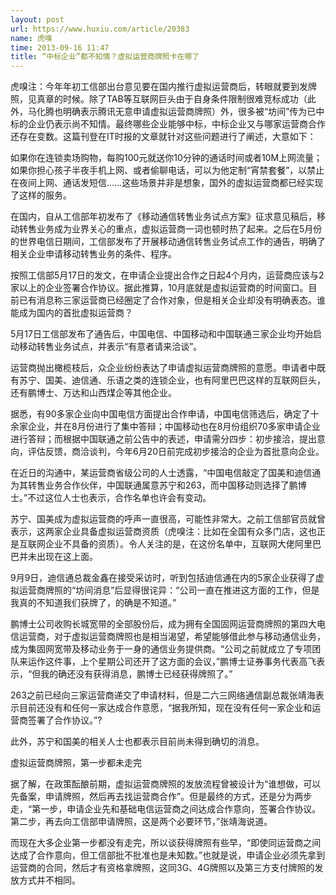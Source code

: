 ```yaml
---
layout: post
url: https://www.huxiu.com/article/20383
name: 虎嗅
time: 2013-09-16 11:47
title: “中标企业”都不知情？虚拟运营商牌照卡在哪了
---
```

虎嗅注：今年年初工信部出台意见要在国内推行虚拟运营商后，转眼就要到发牌照，见真章的时候。除了TAB等互联网巨头由于自身条件限制很难竞标成功（此外，马化腾也明确表示腾讯无意申请虚拟运营商牌照）外，很多被“坊间”传为已中标的企业仍表示尚不知情。最终哪些企业能够中标，中标企业又与哪家运营商合作还存在变数。这篇刊登在IT时报的文章就针对这些问题进行了阐述，大意如下：

如果你在连锁卖场购物，每购100元就送你10分钟的通话时间或者10M上网流量；如果你担心孩子半夜手机上网、或者偷聊电话，可以为他定制“宵禁套餐”，以禁止在夜间上网、通话发短信……这些场景并非是想象，国外的虚拟运营商都已经实现了这样的服务。

在国内，自从工信部年初发布了《移动通信转售业务试点方案》征求意见稿后，移动转售业务成为业界关心的重点，虚拟运营商一词也顿时热了起来。之后在5月份的世界电信日期间，工信部发布了开展移动通信转售业务试点工作的通告，明确了相关企业申请移动转售业务的条件、程序。

按照工信部5月17日的发文，在申请企业提出合作之日起4个月内，运营商应该与2家以上的企业签署合作协议。据此推算，10月底就是虚拟运营商的时间窗口。目前已有消息称三家运营商已经圈定了合作对象，但是相关企业却没有明确表态。谁能成为国内的首批虚拟运营商？

5月17日工信部发布了通告后，中国电信、中国移动和中国联通三家企业均开始启动移动转售业务试点，并表示“有意者请来洽谈”。

运营商抛出橄榄枝后，众企业纷纷表达了申请虚拟运营商牌照的意愿。申请者中既有苏宁、国美、迪信通、乐语之类的连锁企业，也有阿里巴巴这样的互联网巨头，还有鹏博士、万达和山西煤企等其他企业。

据悉，有90多家企业向中国电信方面提出合作申请，中国电信筛选后，确定了十余家企业，并在8月份进行了集中答辩；中国移动也在8月份组织70多家申请企业进行答辩；而根据中国联通之前公告中的表述，申请需分四步：初步接洽，提出意向，评估反馈，商洽谈判，今年6月20日前完成初步接洽的企业为首批意向企业。

在近日的沟通中，某运营商省级公司的人士透露，“中国电信敲定了国美和迪信通为其转售业务合作伙伴，中国联通属意苏宁和263，而中国移动则选择了鹏博士。”不过这位人士也表示，合作名单也许会有变动。

苏宁、国美成为虚拟运营商的呼声一直很高，可能性非常大。之前工信部官员就曾表示，这两家企业具备虚拟运营商资质（虎嗅注：比如在全国有众多门店，这也正是互联网企业不具备的资质）。令人关注的是，在这份名单中，互联网大佬阿里巴巴并未出现在这上面。

9月9日，迪信通总裁金鑫在接受采访时，听到包括迪信通在内的5家企业获得了虚拟运营商牌照的“坊间消息”后显得很诧异：“公司一直在推进这方面的工作，但是我真的不知道我们获牌了，的确是不知道。”

鹏博士公司收购长城宽带的全部股份后，成为拥有全国固网运营商牌照的第四大电信运营商，对于虚拟运营商牌照也是相当渴望，希望能够借此参与移动通信业务，成为集固网宽带及移动业务于一身的通信业务提供商。“公司之前就成立了专项团队来运作这件事，上个星期公司还开了这方面的会议，”鹏博士证券事务代表高飞表示，“但我的确还没有获得消息，鹏博士已经获得牌照了。”

263之前已经向三家运营商递交了申请材料，但是二六三网络通信副总裁张靖海表示目前还没有和任何一家达成合作意愿，“据我所知，现在没有任何一家企业和运营商签署了合作协议。”?

此外，苏宁和国美的相关人士也都表示目前尚未得到确切的消息。

虚拟运营商牌照，第一步都未走完

据了解，在政策酝酿前期，虚拟运营商牌照的发放流程曾被设计为“谁想做，可以先备案，申请牌照，然后再去找运营商合作”。但是最终的方式，还是分为两步走，“第一步，申请企业先和基础电信运营商之间达成合作意向，签署合作协议。第二步，再去向工信部申请牌照，这是两个必要环节，”张靖海说道。

而现在大多企业第一步都没有走完，所以谈获得牌照有些早，“即使同运营商之间达成了合作意向，但工信部批不批准也是未知数。”也就是说，申请企业必须先拿到运营商的合同，然后才有资格拿牌照，这同3G、4G牌照以及第三方支付牌照的发放方式并不相同。

